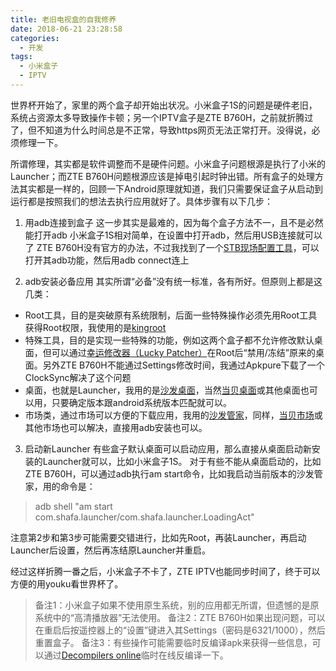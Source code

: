 ```yaml
---
title: 老旧电视盒的自我修养
date: 2018-06-21 23:28:58
categories:
  - 开发
tags:
  - 小米盒子
  - IPTV
---
```


世界杯开始了，家里的两个盒子却开始出状况。小米盒子1S的问题是硬件老旧，系统占资源太多导致操作卡顿；另一个IPTV盒子是ZTE B760H，之前就折腾过了，但不知道为什么时间总是不正常，导致https网页无法正常打开。没得说，必须修理一下。

所谓修理，其实都是软件调整而不是硬件问题。小米盒子问题根源是执行了小米的Launcher；而ZTE B760H问题根源应该是掉电引起时钟出错。所有盒子的处理方法其实都是一样的，回顾一下Android原理就知道，我们只需要保证盒子从启动到运行都是按照我们的想法去执行应用就好了。具体步骤有以下几步：

1. 用adb连接到盒子
  这一步其实是最难的，因为每个盒子方法不一，且不是必然能打开adb
  小米盒子1S相对简单，在设置中打开adb，然后用USB连接就可以了
  ZTE B760H没有官方的办法，不过我找到了一个[STB现场配置工具](http://down.tvapk.com/data/1606/zhongxing_pojie.rar)，可以打开其adb功能，然后用adb connect连上

2. adb安装必备应用
  其实所谓“必备”没有统一标准，各有所好。但原则上都是这几类：
  - Root工具，目的是突破原有系统限制，后面一些特殊操作必须先用Root工具获得Root权限，我使用的是[kingroot](https://kingroot.net/)
  - 特殊工具，目的是实现一些特殊的功能，例如这两个盒子都不允许修改默认桌面，但可以通过[幸运修改器（Lucky Patcher）](https://www.luckypatchers.com/download/)在Root后“禁用/冻结”原来的桌面。另外ZTE B760H不能通过Settings修改时间，我通过Apkpure下载了一个ClockSync解决了这个问题
  - 桌面，也就是Launcher，我用的是[沙发桌面](http://www.shafa.com/launcher)，当然[当贝桌面](http://www.dangbei.com/zhuomian/)或其他桌面也可以用，只要确定版本跟android系统版本匹配就可以。
  - 市场类，通过市场可以方便的下载应用，我用的[沙发管家](http://www.shafa.com/)，同样，[当贝市场](http://www.dangbei.com)或其他市场也可以解决，直接用adb安装也可以。

3. 启动新Launcher
  有些盒子默认桌面可以启动应用，那么直接从桌面启动新安装的Launcher就可以，比如小米盒子1S。
  对于有些不能从桌面启动的，比如ZTE B760H，可以通过adb执行am start命令，比如我启动当前版本的沙发管家，用的命令是：
  > adb shell "am start com.shafa.launcher/com.shafa.launcher.LoadingAct"

注意第2步和第3步可能需要交错进行，比如先Root，再装Launcher，再启动Launcher后设置，然后再冻结原Launcher并重启。

经过这样折腾一番之后，小米盒子不卡了，ZTE IPTV也能同步时间了，终于可以方便的用youku看世界杯了。

> 备注1：小米盒子如果不使用原生系统，别的应用都无所谓，但遗憾的是原系统中的“高清播放器”无法使用。
> 备注2：ZTE B760H如果出现问题，可以在重启后按遥控器上的“设置”键进入其Settings（密码是6321/1000），然后重置盒子。
> 备注3：有些操作可能需要临时反编译apk来获得一些信息，可以通过[Decompilers online](http://www.javadecompilers.com/apk)临时在线反编译一下。

